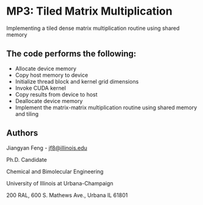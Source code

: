# MP3: Tiled Matrix Multiplication

Implementing a tiled dense matrix multiplication routine using shared memory

## The code performs the following:
* Allocate device memory
* Copy host memory to device
* Initialize thread block and kernel grid dimensions
* Invoke CUDA kernel
* Copy results from device to host
* Deallocate device memory
* Implement the matrix-matrix multiplication routine using shared memory and tiling

## Authors

Jiangyan Feng - jf8@illinois.edu

Ph.D. Candidate

Chemical and Bimolecular Engineering

University of Illinois at Urbana-Champaign

200 RAL, 600 S. Mathews Ave., Urbana IL 61801
